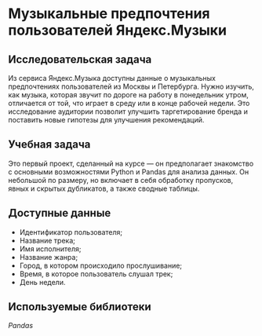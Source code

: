 # Музыкальные предпочтения пользователей Яндекс.Музыки

## Исследовательская задача
Из сервиса Яндекс.Музыка доступны данные о музыкальных предпочтениях пользователей из Москвы и Петербурга. Нужно изучить, как музыка, которая звучит по дороге на работу в понедельник утром, отличается от той, что играет в среду или в конце рабочей недели. Это исследование аудитории позволит улучшить таргетирование бренда и поставить новые гипотезы для улучшения рекомендаций.

## Учебная задача
Это первый проект, сделанный на курсе — он предполагает знакомство с основными возможностями Python и Pandas для анализа данных. Он небольшой по размеру, но включает в себя обработку пропусков, явных и скрытых дубликатов, а также сводные таблицы.

## Доступные данные
* Идентификатор пользователя;
* Название трека;  
* Имя исполнителя;
* Название жанра;
* Город, в котором происходило прослушивание;
* Время, в которое пользователь слушал трек;
* День недели.

## Используемые библиотеки
*Pandas*
